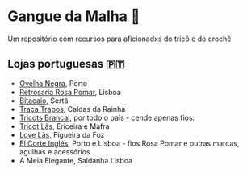 # Gangue da Malha 🧶

Um repositório com recursos para aficionadxs do tricô e do crochê

## Lojas portuguesas 🇵🇹

- [Ovelha Negra](https://loja.ovelha-negra.com/), Porto
- [Retrosaria Rosa Pomar](https://retrosaria.rosapomar.com/), Lisboa
- [Bitacaio](https://loja.bitacaio.pt/), Sertã
- [Traça Trapos](https://tracatrapos.pt/), Caldas da Rainha
- [Tricots Brancal](https://www.tricotsbrancal.com/), por todo o país - cende apenas fios.
- [Tricot Lãs](https://www.tricot-las.com/), Ericeira e Mafra
- [Love Lãs](https://www.lovelas.pt/), Figueira da Foz
- [El Corte Inglés](https://www.elcorteingles.pt/), Porto e Lisboa - fios Rosa Pomar e outras marcas, agulhas e acessórios
- A Meia Elegante, Saldanha Lisboa
